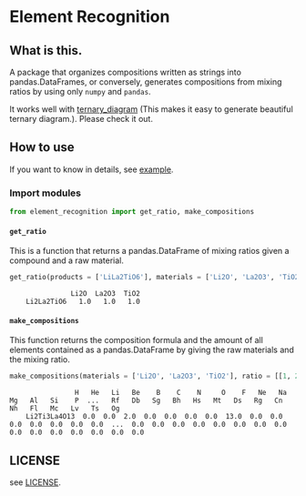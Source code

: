# Element Recognition
## What is this.
A package that organizes compositions written as strings into pandas.DataFrames, or conversely, generates compositions from mixing ratios by using only `numpy` and `pandas`.

It works well with [ternary_diagram](https://pypi.org/project/ternary-diagram/) (This makes it easy to generate beautiful ternary diagram.).
Please check it out.

## How to use
If you want to know in details, see [example](https://github.com/yu-9824/element_recognition/tree/main/example).


### Import modules
```python
from element_recognition import get_ratio, make_compositions
```

#### ```get_ratio```
This is a function that returns a pandas.DataFrame of mixing ratios given a compound and a raw material.
```python
get_ratio(products = ['LiLa2TiO6'], materials = ['Li2O', 'La2O3', 'TiO2'])
```
```
               Li2O  La2O3  TiO2
    Li2La2TiO6   1.0   1.0   1.0
```

#### ```make_compositions```
This function returns the composition formula and the amount of all elements contained as a pandas.DataFrame by giving the raw materials and the mixing ratio.
```python
make_compositions(materials = ['Li2O', 'La2O3', 'TiO2'], ratio = [[1, 2, 3]])
```
```
                H   He   Li   Be    B    C    N     O    F   Ne   Na   Mg   Al   Si    P  ...   Rf   Db   Sg   Bh   Hs   Mt   Ds   Rg   Cn   Nh   Fl   Mc   Lv   Ts   Og
    Li2Ti3La4O13  0.0  0.0  2.0  0.0  0.0  0.0  0.0  13.0  0.0  0.0  0.0  0.0  0.0  0.0  0.0  ...  0.0  0.0  0.0  0.0  0.0  0.0  0.0  0.0  0.0  0.0  0.0  0.0  0.0  0.0  0.0
```

## LICENSE
see [LICENSE](https://github.com/yu-9824/element_recognition/tree/main/LICENSE).